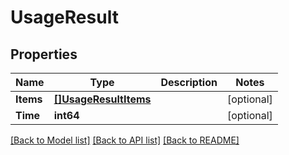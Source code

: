 # UsageResult

## Properties

Name | Type | Description | Notes
------------ | ------------- | ------------- | -------------
**Items** | [**[]UsageResultItems**](UsageResultItems.md) |  | [optional] 
**Time** | **int64** |  | [optional] 

[[Back to Model list]](../README.md#documentation-for-models) [[Back to API list]](../README.md#documentation-for-api-endpoints) [[Back to README]](../README.md)


